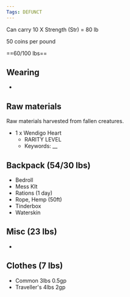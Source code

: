 ```yaml
---
Tags: DEFUNCT
---
```

Can carry 10 X Strength (Str) = 80 lb

50 coins per pound

==60/100 lbs==

## Wearing

- 

## Raw materials

Raw materials harvested from fallen creatures.

- 1 x Wendigo Heart
    - RARITY LEVEL
    - Keywords: __
## Backpack (54/30 lbs)
- Bedroll
- Mess KIt
- Rations (1 day)
- Rope, Hemp (50ft)
- Tinderbox
- Waterskin
## Misc (23 lbs)

- 
## Clothes (7 lbs)

- Common 3lbs 0.5gp
- Traveller's 4lbs 2gp
